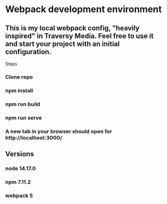 # Webpack development environment

## This is my local webpack config, "heavily inspired" in Traversy Media. Feel free to use it and start your project with an initial configuration.

Steps
### Clone repo
### npm install
### npm run build
### npm run serve
### A new tab in your browser should open for http://localhost:3000/

## Versions
### node 14.17.0
### npm 7.11.2
### webpack 5
